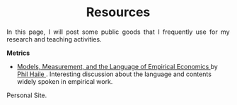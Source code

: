 
<!-- # <center> Matías Reyes Labbé </center> -->
# <center> Resources </center>

<p align="justify">
In this page, I will post some public goods that I frequently use for my research and teaching activities.</p>


<p align="justify"> 
<b> Metrics </b>
<ul>
<li> <a href = "https://www.dropbox.com/s/8kwtwn30dyac18s/intro.pdf?dl=0"> Models, Measurement, and the Language of Empirical Economics </a> by <a href = "https://sites.google.com/view/philhaile/home"> Phil Haile </a>. Interesting discussion about the language and contents widely spoken in empirical work. </li>
</ul>
</p>

<p align="justify>
<b> Software and code </b>

I mostly conduct my empirical analysis using Stata and R, so here I provide some int

</p>

Go back to [Personal Site.](https://mreyeslabbe.github.io/)
